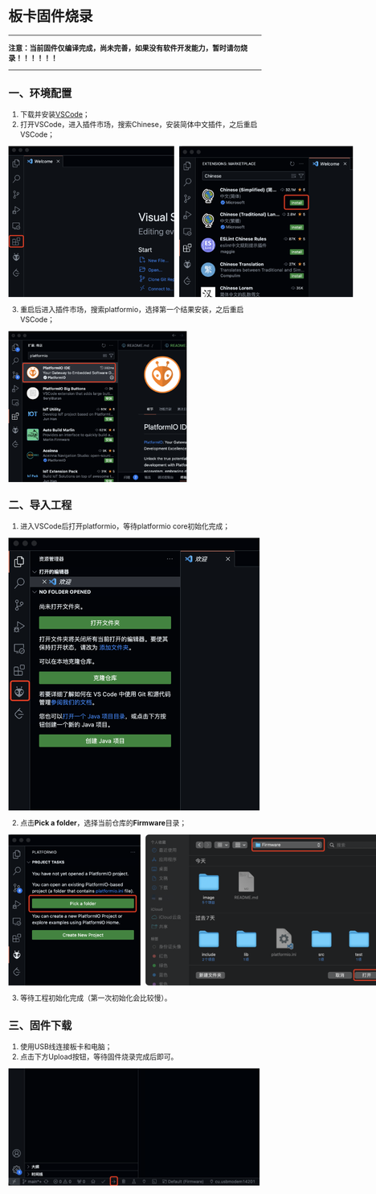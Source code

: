 # 板卡固件烧录

---
**注意：当前固件仅编译完成，尚未完善，如果没有软件开发能力，暂时请勿烧录！！！！！！**

---

## 一、环境配置
1. 下载并安装[VSCode](https://code.visualstudio.com)；
2. 打开VSCode，进入插件市场，搜索Chinese，安装简体中文插件，之后重启VSCode；

<div style="display: flex; align-items: center;">  
  <img src="image/plugin.png" alt="Image 1" style="width: auto; height: 300px; margin-right: 10px;">  
  <img src="image/Chinese.png" alt="Image 2" style="width: auto; height: 300px;">  
</div>

<!-- ![图片](image/plugin.png)
![img](image/Chinese.png) -->
3. 重启后进入插件市场，搜索platformio，选择第一个结果安装，之后重启VSCode；
<div style="display: flex; align-items: center;">  
  <img src="image/platformio.png" alt="Image 2" style="width: auto; height: 300px;">  
</div>

## 二、导入工程
1. 进入VSCode后打开platformio，等待platformio core初始化完成；
<div style="display: flex; align-items: center;">  
  <img src="image/openplatformio.png" alt="Image 2" style="width: 500px; height: auto;">  
</div>

2. 点击**Pick a folder**，选择当前仓库的**Firmware**目录；
<div style="display: flex; align-items: center;">  
  <img src="image/pickfolder.png" alt="Image 1" style="width: auto; height: 300px; margin-right: 10px;">  
  <img src="image/folder.png" alt="Image 2" style="width: auto; height: 300px;">  
</div>

3. 等待工程初始化完成（第一次初始化会比较慢）。

## 三、固件下载
1. 使用USB线连接板卡和电脑；
2. 点击下方Upload按钮，等待固件烧录完成后即可。
<div style="display: flex; align-items: center;">  
  <img src="image/upload.png" alt="Image 2" style="width: 500px; height: auto;">  
</div>